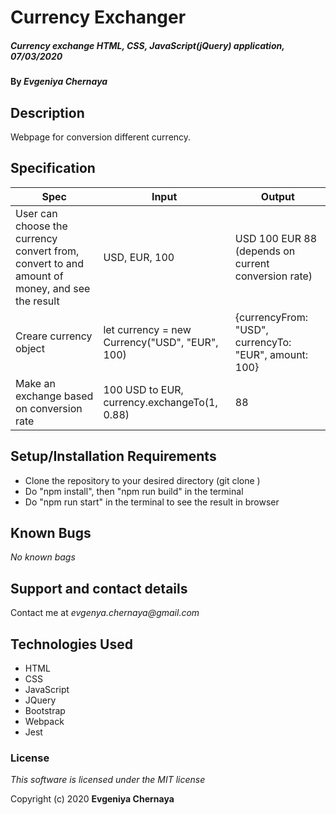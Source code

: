 # Currency Exchanger

##### Currency exchange HTML, CSS, JavaScript(jQuery) application, 07/03/2020

#### By _**Evgeniya Chernaya**_

## Description

Webpage for conversion different currency.

## Specification
| Spec | Input | Output |
| ------------- | ------------- | ------------- |
| User can choose the currency convert from, convert to and amount of money, and see the result | USD, EUR, 100 | USD 100 EUR 88 (depends on current conversion rate)|
| Creare currency object | let currency = new Currency("USD", "EUR", 100) | {currencyFrom: "USD", currencyTo: "EUR", amount: 100} |
| Make an exchange based on conversion rate | 100 USD to EUR, currency.exchangeTo(1, 0.88) | 88 |

## Setup/Installation Requirements

* Clone the repository to your desired directory (git clone )
* Do "npm install", then "npm run build" in the terminal
* Do "npm run start" in the terminal to see the result in browser

## Known Bugs

_No known bags_

## Support and contact details

Contact me at _evgenya.chernaya@gmail.com_

## Technologies Used

  * HTML
  * CSS
  * JavaScript
  * JQuery
  * Bootstrap
  * Webpack
  * Jest

### License

_This software is licensed under the MIT license_

Copyright (c) 2020 **Evgeniya Chernaya**